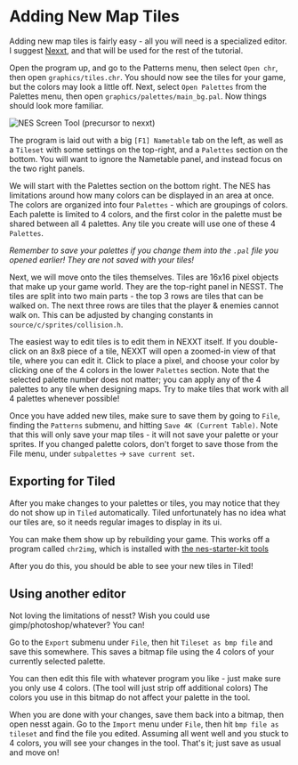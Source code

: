 # Adding New Map Tiles

Adding new map tiles is fairly easy - all you will need is a specialized editor. I suggest
[Nexxt](https://frankengraphics.itch.io/nexxt), and that will be used for the rest of the tutorial.

Open the program up, and go to the Patterns menu, then select `Open chr`, then open
`graphics/tiles.chr`. You should now see the tiles for your game, but the colors may
look a little off. Next, select `Open Palettes` from the Palettes menu, then open
`graphics/palettes/main_bg.pal`. Now things should look more familiar.

![NES Screen Tool (precursor to nexxt)](../images/nes_screen_tool.png)

The program is laid out with a big `[F1] Nametable` tab on the left, as well as a
`Tileset` with some settings on the top-right, and a `Palettes` section on the bottom.
You will want to ignore the Nametable panel, and instead focus on the two right panels.

We will start with the Palettes section on the bottom right. The NES has limitations around 
how many colors can be displayed in an area at once. The colors are organized into four
`Palettes` - which are groupings of colors. Each palette is limited to 4 colors, and 
the first color in the palette must be shared between all 4 palettes. Any tile you
create will use one of these 4 `Palettes`.

*Remember to save your palettes if you change them into the `.pal` file you opened earlier!
They are not saved with your tiles!*

Next, we will move onto the tiles themselves. Tiles are 16x16 pixel objects that make
up your game world. They are the top-right panel in NESST. The tiles are split into 
two main parts - the top 3 rows are tiles that can be walked on. The next three rows are 
tiles that the player & enemies cannot walk on. This can be adjusted by changing constants 
in `source/c/sprites/collision.h`. 

The easiest way to edit tiles is to edit them in NEXXT itself. If you double-click on
an 8x8 piece of a tile, NEXXT will open a zoomed-in view of that tile, where you can
edit it. Click to place a pixel, and choose your color by clicking one of the 4 colors
in the lower `Palettes` section. Note that the selected palette number does not matter; 
you can apply any of the 4 palettes to any tile when designing maps. Try to make tiles 
that work with all 4 palettes whenever possible!

Once you have added new tiles, make sure to save them by going to `File`, finding the 
`Patterns` submenu, and 
hitting `Save 4K (Current Table)`. Note that this will only save your map
tiles - it will not save your palette or your sprites. If you changed palette colors, 
don't forget to save those from the File menu, under `subpalettes` -> `save current set`.

## Exporting for Tiled

After you make changes to your palettes or tiles, you may notice that they do not show up in 
`Tiled` automatically. Tiled unfortunately has no idea what our tiles are, so it needs regular
images to display in its ui. 

You can make them show up by rebuilding your game. 
This works off a program called `chr2img`, which is installed with 
[the nes-starter-kit tools](https://github.com/cppchriscpp/nes-starter-kit-tools/tree/main/chr2img)

After you do this, you should be able to see your new tiles in Tiled!

## Using another editor

Not loving the limitations of nesst? Wish you could use gimp/photoshop/whatever? You can!

Go to the `Export` submenu under `File`, then hit `Tileset as bmp file` and save this somewhere. This saves
a bitmap file using the 4 colors of your currently selected palette. 

You can then edit this file with whatever program you like - just make sure you only use 4
colors. (The tool will just strip off additional colors) The colors you use in this bitmap
do not affect your palette in the tool.

When you are done with your changes, save them back into a bitmap, then open nesst again.
Go to the `Import` menu under `File`, then hit `bmp file as tileset` and find the file you edited. 
Assuming all went well and you stuck to 4 colors, you will see your changes in the tool.
That's it; just save as usual and move on!